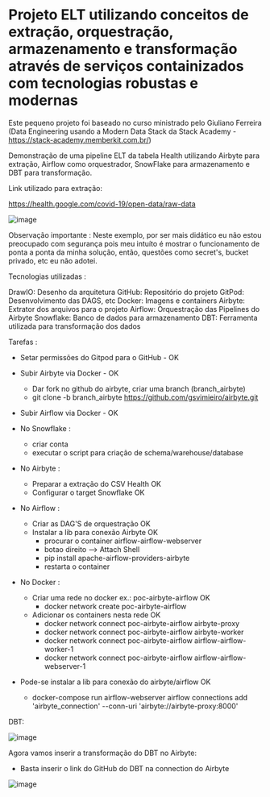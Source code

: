 # Projeto ELT utilizando conceitos de extração, orquestração, armazenamento e transformação através de serviços containizados com tecnologias robustas e modernas

Este pequeno projeto foi baseado no curso ministrado pelo Giuliano Ferreira (Data Engineering usando a Modern Data Stack da Stack Academy - https://stack-academy.memberkit.com.br/)

Demonstração de uma pipeline ELT da tabela Health utilizando Airbyte para extração, Airflow como orquestrador, SnowFlake para armazenamento e DBT para transformação.

Link utilizado para extração:

https://health.google.com/covid-19/open-data/raw-data


![image](https://github.com/gsvimieiro/POC_crimesMG_Airbyte_Airflow_DBT_SnowFlake/assets/25323854/3b05fffb-de88-4e1e-b08a-fba771033c84)

Observação importante : Neste exemplo, por ser mais didático eu não estou preocupado com segurança pois meu intuíto é mostrar o funcionamento de ponta a ponta da minha solução, então, questões como secret's, bucket privado, etc eu não adotei.

Tecnologias utilizadas :

DrawIO: Desenho da arquitetura
GitHub: Repositório do projeto
GitPod: Desenvolvimento das DAGS, etc
Docker: Imagens e containers
Airbyte: Extrator dos arquivos para o projeto
Airflow: Orquestração das Pipelines do Airbyte
Snowflake: Banco de dados para armazenamento
DBT: Ferramenta utilizada para transformação dos dados

Tarefas :

- Setar permissões do Gitpod para o GitHub - OK
- Subir Airbyte via Docker - OK
    - Dar fork no github do airbyte, criar uma branch (branch_airbyte)
    - git clone -b branch_airbyte https://github.com/gsvimieiro/airbyte.git

- Subir Airflow via Docker - OK
- No Snowflake :
   - criar conta
   - executar o script para criação de schema/warehouse/database
- No Airbyte :
    - Preparar a extração do CSV Health  OK
    - Configurar o target Snowflake OK
- No Airflow :
    - Criar as DAG'S de orquestração OK
    - Instalar a lib para conexão Airbyte OK
        - procurar o container airflow-airflow-webserver 
        - botao direito --> Attach Shell
        - pip install apache-airflow-providers-airbyte
        - restarta o container
- No Docker : 
    - Criar uma rede no docker ex.: poc-airbyte-airflow OK
        - docker network create poc-airbyte-airflow
    - Adicionar os containers nesta rede OK
        - docker network connect poc-airbyte-airflow airbyte-proxy
        - docker network connect poc-airbyte-airflow airbyte-worker
        - docker network connect poc-airbyte-airflow airflow-airflow-worker-1
        - docker network connect poc-airbyte-airflow airflow-airflow-webserver-1

- Pode-se instalar a lib para conexão do airbyte/airflow  OK

    - docker-compose run airflow-webserver airflow connections add 'airbyte_connection' --conn-uri 'airbyte://airbyte-proxy:8000'

DBT:

![image](https://github.com/gsvimieiro/POC_Airbyte_Airflow_DBT_SnowFlake/assets/25323854/7ad63cdc-db8e-4b11-adc4-e1e5b71f0c70)


Agora vamos inserir a transformação do DBT no Airbyte:
 - Basta inserir o link do GitHub do DBT na connection do Airbyte

![image](https://github.com/gsvimieiro/POC_Airbyte_Airflow_DBT_SnowFlake/assets/25323854/2aaa16dc-39f8-44d5-aa23-020cb799ec54)
